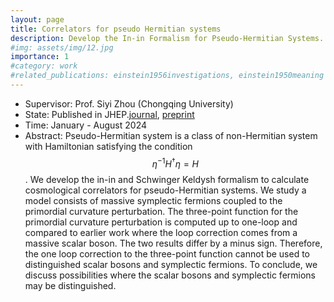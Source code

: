 ```yaml
---
layout: page
title: Correlators for pseudo Hermitian systems
description: Develop the In-in Formalism for Pseudo-Hermitian Systems. 
#img: assets/img/12.jpg
importance: 1
#category: work
#related_publications: einstein1956investigations, einstein1950meaning
---
```


- Supervisor: Prof. Siyi Zhou (Chongqing University)
- State: Published in JHEP.[journal](https://link.springer.com/article/10.1007/JHEP11(2024)161), [preprint](https://arxiv.org/abs/2408.07506)
- Time: January - August 2024
- Abstract: Pseudo-Hermitian system is a class of non-Hermitian system with Hamiltonian satisfying the condition $$\eta^{-1}H^\dagger\eta=H$$. We develop the in-in and Schwinger Keldysh formalism to calculate cosmological correlators for pseudo-Hermitian systems. We study a model consists of massive symplectic fermions coupled to the primordial curvature perturbation. The three-point function for the primordial curvature perturbation is computed up to one-loop and compared to earlier work where the loop correction comes from a massive scalar boson. The two results differ by a minus sign. Therefore, the one loop correction to the three-point function cannot be used to distinguished scalar bosons and symplectic fermions. To conclude, we discuss possibilities where the scalar bosons and symplectic fermions may be distinguished.